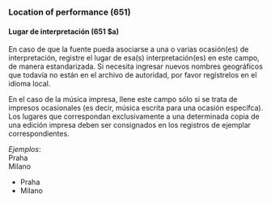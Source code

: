 ### Location of performance (651)

#### Lugar de interpretación (651 $a)
En caso de que la fuente pueda asociarse a una o varias ocasión(es) de interpretación, registre el lugar de esa(s) interpretación(es) en este campo, de manera estandarizada. Si necesita ingresar nuevos nombres geográficos que todavía no están en el archivo de autoridad, por favor regístrelos en el idioma local.

En el caso de la música impresa, llene este campo sólo si se trata de impresos ocasionales (es decir, música escrita para una ocasión específca). Los lugares que correspondan exclusivamente a una determinada copia de una edición impresa deben ser consignados en los registros de ejemplar correspondientes.

_Ejemplos_:  
Praha  
Milano

- Praha
- Milano
